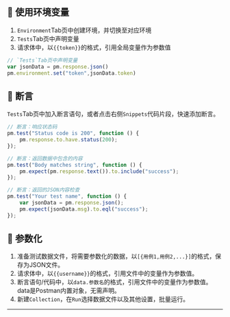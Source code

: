 ## 📌 使用环境变量

1. `Environment`Tab页中创建环境，并切换至对应环境
2. `Tests`Tab页中声明变量
3. 请求体中，以`{{token}}`的格式，引用全局变量作为参数值

```JavaScript
// `Tests`Tab页中声明变量
var jsonData = pm.response.json()
pm.environment.set("token",jsonData.token)

```

## 📌 断言

`Tests`Tab页中加入断言语句，或者点击右侧`Snippets`代码片段，快速添加断言。

```JavaScript
// 断言：响应状态码
pm.test("Status code is 200", function () {
    pm.response.to.have.status(200);
});

// 断言：返回数据中包含的内容
pm.test("Body matches string", function () {
    pm.expect(pm.response.text()).to.include("success");
});

// 断言：返回的JSON内容检查
pm.test("Your test name", function () {
    var jsonData = pm.response.json();
    pm.expect(jsonData.msg).to.eql("success");
});

```

## 📌 参数化

1. 准备测试数据文件，将需要参数化的数据，以`[{用例1,用例2,...}]`的格式，保存为JSON文件。
2. 请求体中，以`{{username}}`的格式，引用文件中的变量作为参数值。
3. 断言语句/代码中，以`data.参数名`的格式，引用文件中的变量作为参数值。data是Postman内置对象，无需声明。
4. 新建`Collection`，在`Run`选择数据文件以及其他设置，批量运行。


---